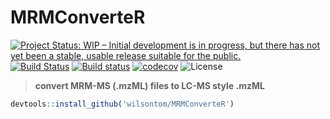 # MRMConverteR

[![Project Status: WIP – Initial development is in progress, but there has not yet been a stable, usable release suitable for the public.](http://www.repostatus.org/badges/latest/wip.svg)](http://www.repostatus.org/#wip) [![Build Status](https://travis-ci.org/wilsontom/MRMConverteR.svg?branch=master)](https://travis-ci.org/wilsontom/MRMConverteR) [![Build status](https://ci.appveyor.com/api/projects/status/s79ced2qebvqv4bn/branch/master?svg=true)](https://ci.appveyor.com/project/wilsontom/mrmconverter/branch/master) [![codecov](https://codecov.io/gh/wilsontom/MRMConverteR/branch/master/graph/badge.svg)](https://codecov.io/gh/wilsontom/MRMConverteR)
![License](https://img.shields.io/badge/license-GNU%20GPL%20v3.0-blue.svg "GNU GPL v3.0")

>__convert MRM-MS (.mzML) files to LC-MS style .mzML__


```R
devtools::install_github('wilsontom/MRMConverteR')
```
